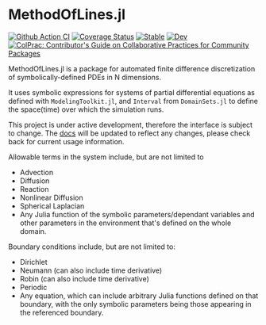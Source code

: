 # MethodOfLines.jl

[![Github Action CI](https://github.com/SciML/MethodOfLines.jl/workflows/CI/badge.svg)](https://github.com/SciML/MethodOfLines.jl/actions)
[![Coverage Status](https://coveralls.io/repos/github/SciML/MethodOfLines.jl/badge.svg?branch=master)](https://coveralls.io/github/SciML/MethodOfLines.jl?branch=master)
[![Stable](https://img.shields.io/badge/docs-stable-blue.svg)](http://methodoflines.sciml.ai/stable/)
[![Dev](https://img.shields.io/badge/docs-dev-blue.svg)](http://methodoflines.sciml.ai/dev/)
[![ColPrac: Contributor's Guide on Collaborative Practices for Community Packages](https://img.shields.io/badge/ColPrac-Contributor's%20Guide-blueviolet)](https://github.com/SciML/ColPrac)

MethodOfLines.jl is a package for automated finite difference discretization
of symbolically-defined PDEs in N dimensions.

It uses symbolic expressions for systems of partial differential equations as defined with `ModelingToolkit.jl`, and `Interval` from `DomainSets.jl` to define the space(time) over which the simulation runs.

This project is under active development, therefore the interface is subject to change. The [docs](http://methodoflines.sciml.ai/dev/) will be updated to reflect any changes, please check back for current usage information.

Allowable terms in the system include, but are not limited to
- Advection
- Diffusion
- Reaction
- Nonlinear Diffusion
- Spherical Laplacian
- Any Julia function of the symbolic parameters/dependant variables and other parameters in the environment that's defined on the whole domain.

Boundary conditions include, but are not limited to:
- Dirichlet
- Neumann (can also include time derivative)
- Robin (can also include time derivative)
- Periodic
- Any equation, which can include arbitrary Julia functions defined on that boundary, with the only symbolic parameters being those appearing in the referenced boundary.
